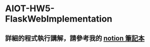 # AIOT-HW5-FlaskWebImplementation

## 詳細的程式執行講解，請參考我的 [notion 筆記本](https://stormy-chime-966.notion.site/2022-12-14_12-21_AIOT_HW5-002b27a0a2f348b7bcf863c3087feaf3)
